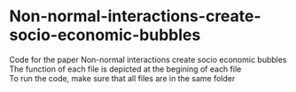 # Non-normal-interactions-create-socio-economic-bubbles
Code for the paper Non-normal interactions create socio economic bubbles  
The function of each file is depicted at the begining of each file    
To run the code, make sure that all files are in the same folder  
